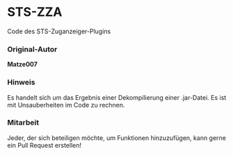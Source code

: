 # STS-ZZA
Code des STS-Zuganzeiger-Plugins

### Original-Autor
**Matze007**

### Hinweis
Es handelt sich um das Ergebnis einer Dekompilierung einer .jar-Datei. Es ist mit Unsauberheiten im Code zu rechnen.

### Mitarbeit
Jeder, der sich beteiligen möchte, um Funktionen hinzuzufügen, kann gerne ein Pull Request erstellen! 
